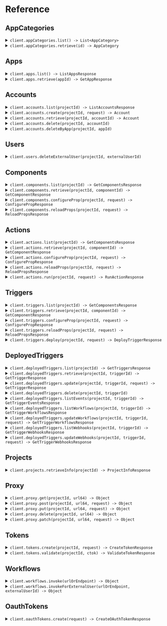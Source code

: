 # Reference
## AppCategories
<details><summary><code>client.appCategories.list() -> List&lt;AppCategory&gt;</code></summary>
<dl>
<dd>

#### 🔌 Usage

<dl>
<dd>

<dl>
<dd>

```java
client.appCategories().list();
```
</dd>
</dl>
</dd>
</dl>


</dd>
</dl>
</details>

<details><summary><code>client.appCategories.retrieve(id) -> AppCategory</code></summary>
<dl>
<dd>

#### 🔌 Usage

<dl>
<dd>

<dl>
<dd>

```java
client.appCategories().retrieve("id");
```
</dd>
</dl>
</dd>
</dl>

#### ⚙️ Parameters

<dl>
<dd>

<dl>
<dd>

**id:** `String` — The ID of the app category to retrieve
    
</dd>
</dl>
</dd>
</dl>


</dd>
</dl>
</details>

## Apps
<details><summary><code>client.apps.list() -> ListAppsResponse</code></summary>
<dl>
<dd>

#### 🔌 Usage

<dl>
<dd>

<dl>
<dd>

```java
client.apps().list(
    AppsListRequest
        .builder()
        .build()
);
```
</dd>
</dl>
</dd>
</dl>

#### ⚙️ Parameters

<dl>
<dd>

<dl>
<dd>

**after:** `Optional<String>` — The cursor to start from for pagination
    
</dd>
</dl>

<dl>
<dd>

**before:** `Optional<String>` — The cursor to end before for pagination
    
</dd>
</dl>

<dl>
<dd>

**limit:** `Optional<Integer>` — The maximum number of results to return
    
</dd>
</dl>

<dl>
<dd>

**q:** `Optional<String>` — A search query to filter the apps
    
</dd>
</dl>

<dl>
<dd>

**sortKey:** `Optional<AppsListRequestSortKey>` — The key to sort the apps by
    
</dd>
</dl>

<dl>
<dd>

**sortDirection:** `Optional<AppsListRequestSortDirection>` — The direction to sort the apps
    
</dd>
</dl>

<dl>
<dd>

**categoryIds:** `Optional<String>` — Only return apps in these categories
    
</dd>
</dl>
</dd>
</dl>


</dd>
</dl>
</details>

<details><summary><code>client.apps.retrieve(appId) -> GetAppResponse</code></summary>
<dl>
<dd>

#### 🔌 Usage

<dl>
<dd>

<dl>
<dd>

```java
client.apps().retrieve("app_id");
```
</dd>
</dl>
</dd>
</dl>

#### ⚙️ Parameters

<dl>
<dd>

<dl>
<dd>

**appId:** `String` — The name slug or ID of the app (e.g., 'slack', 'github')
    
</dd>
</dl>
</dd>
</dl>


</dd>
</dl>
</details>

## Accounts
<details><summary><code>client.accounts.list(projectId) -> ListAccountsResponse</code></summary>
<dl>
<dd>

#### 🔌 Usage

<dl>
<dd>

<dl>
<dd>

```java
client.accounts().list(
    "project_id",
    AccountsListRequest
        .builder()
        .build()
);
```
</dd>
</dl>
</dd>
</dl>

#### ⚙️ Parameters

<dl>
<dd>

<dl>
<dd>

**projectId:** `String` — The project ID, which starts with 'proj_'.
    
</dd>
</dl>

<dl>
<dd>

**appId:** `Optional<String>` — The app slug or ID to filter accounts by.
    
</dd>
</dl>

<dl>
<dd>

**externalUserId:** `Optional<String>` 
    
</dd>
</dl>

<dl>
<dd>

**oauthAppId:** `Optional<String>` — The OAuth app ID to filter by, if applicable
    
</dd>
</dl>

<dl>
<dd>

**after:** `Optional<String>` — The cursor to start from for pagination
    
</dd>
</dl>

<dl>
<dd>

**before:** `Optional<String>` — The cursor to end before for pagination
    
</dd>
</dl>

<dl>
<dd>

**limit:** `Optional<Integer>` — The maximum number of results to return
    
</dd>
</dl>

<dl>
<dd>

**includeCredentials:** `Optional<Boolean>` — Whether to retrieve the account's credentials or not
    
</dd>
</dl>
</dd>
</dl>


</dd>
</dl>
</details>

<details><summary><code>client.accounts.create(projectId, request) -> Account</code></summary>
<dl>
<dd>

#### 🔌 Usage

<dl>
<dd>

<dl>
<dd>

```java
client.accounts().create(
    "project_id",
    CreateAccountOpts
        .builder()
        .appSlug("app_slug")
        .cfmapJson("cfmap_json")
        .connectToken("connect_token")
        .build()
);
```
</dd>
</dl>
</dd>
</dl>

#### ⚙️ Parameters

<dl>
<dd>

<dl>
<dd>

**projectId:** `String` — The project ID, which starts with 'proj_'.
    
</dd>
</dl>

<dl>
<dd>

**appId:** `Optional<String>` — The app slug or ID to filter accounts by.
    
</dd>
</dl>

<dl>
<dd>

**externalUserId:** `Optional<String>` 
    
</dd>
</dl>

<dl>
<dd>

**oauthAppId:** `Optional<String>` — The OAuth app ID to filter by, if applicable
    
</dd>
</dl>

<dl>
<dd>

**appSlug:** `String` — The app slug for the account
    
</dd>
</dl>

<dl>
<dd>

**cfmapJson:** `String` — JSON string containing the custom fields mapping
    
</dd>
</dl>

<dl>
<dd>

**connectToken:** `String` — The connect token for authentication
    
</dd>
</dl>

<dl>
<dd>

**name:** `Optional<String>` — Optional name for the account
    
</dd>
</dl>
</dd>
</dl>


</dd>
</dl>
</details>

<details><summary><code>client.accounts.retrieve(projectId, accountId) -> Account</code></summary>
<dl>
<dd>

#### 🔌 Usage

<dl>
<dd>

<dl>
<dd>

```java
client.accounts().retrieve(
    "project_id",
    "account_id",
    AccountsRetrieveRequest
        .builder()
        .build()
);
```
</dd>
</dl>
</dd>
</dl>

#### ⚙️ Parameters

<dl>
<dd>

<dl>
<dd>

**projectId:** `String` — The project ID, which starts with 'proj_'.
    
</dd>
</dl>

<dl>
<dd>

**accountId:** `String` 
    
</dd>
</dl>

<dl>
<dd>

**includeCredentials:** `Optional<Boolean>` — Whether to retrieve the account's credentials or not
    
</dd>
</dl>
</dd>
</dl>


</dd>
</dl>
</details>

<details><summary><code>client.accounts.delete(projectId, accountId)</code></summary>
<dl>
<dd>

#### 🔌 Usage

<dl>
<dd>

<dl>
<dd>

```java
client.accounts().delete("project_id", "account_id");
```
</dd>
</dl>
</dd>
</dl>

#### ⚙️ Parameters

<dl>
<dd>

<dl>
<dd>

**projectId:** `String` — The project ID, which starts with 'proj_'.
    
</dd>
</dl>

<dl>
<dd>

**accountId:** `String` 
    
</dd>
</dl>
</dd>
</dl>


</dd>
</dl>
</details>

<details><summary><code>client.accounts.deleteByApp(projectId, appId)</code></summary>
<dl>
<dd>

#### 🔌 Usage

<dl>
<dd>

<dl>
<dd>

```java
client.accounts().deleteByApp("project_id", "app_id");
```
</dd>
</dl>
</dd>
</dl>

#### ⚙️ Parameters

<dl>
<dd>

<dl>
<dd>

**projectId:** `String` — The project ID, which starts with 'proj_'.
    
</dd>
</dl>

<dl>
<dd>

**appId:** `String` 
    
</dd>
</dl>
</dd>
</dl>


</dd>
</dl>
</details>

## Users
<details><summary><code>client.users.deleteExternalUser(projectId, externalUserId)</code></summary>
<dl>
<dd>

#### 🔌 Usage

<dl>
<dd>

<dl>
<dd>

```java
client.users().deleteExternalUser("project_id", "external_user_id");
```
</dd>
</dl>
</dd>
</dl>

#### ⚙️ Parameters

<dl>
<dd>

<dl>
<dd>

**projectId:** `String` — The project ID, which starts with 'proj_'.
    
</dd>
</dl>

<dl>
<dd>

**externalUserId:** `String` 
    
</dd>
</dl>
</dd>
</dl>


</dd>
</dl>
</details>

## Components
<details><summary><code>client.components.list(projectId) -> GetComponentsResponse</code></summary>
<dl>
<dd>

#### 🔌 Usage

<dl>
<dd>

<dl>
<dd>

```java
client.components().list(
    "project_id",
    ComponentsListRequest
        .builder()
        .build()
);
```
</dd>
</dl>
</dd>
</dl>

#### ⚙️ Parameters

<dl>
<dd>

<dl>
<dd>

**projectId:** `String` — The project ID, which starts with 'proj_'.
    
</dd>
</dl>

<dl>
<dd>

**after:** `Optional<String>` — The cursor to start from for pagination
    
</dd>
</dl>

<dl>
<dd>

**before:** `Optional<String>` — The cursor to end before for pagination
    
</dd>
</dl>

<dl>
<dd>

**limit:** `Optional<Integer>` — The maximum number of results to return
    
</dd>
</dl>

<dl>
<dd>

**q:** `Optional<String>` — A search query to filter the components
    
</dd>
</dl>

<dl>
<dd>

**app:** `Optional<String>` — The ID or name slug of the app to filter the components
    
</dd>
</dl>
</dd>
</dl>


</dd>
</dl>
</details>

<details><summary><code>client.components.retrieve(projectId, componentId) -> GetComponentResponse</code></summary>
<dl>
<dd>

#### 🔌 Usage

<dl>
<dd>

<dl>
<dd>

```java
client.components().retrieve("project_id", "component_id");
```
</dd>
</dl>
</dd>
</dl>

#### ⚙️ Parameters

<dl>
<dd>

<dl>
<dd>

**projectId:** `String` — The project ID, which starts with 'proj_'.
    
</dd>
</dl>

<dl>
<dd>

**componentId:** `String` — The key that uniquely identifies the component (e.g., 'slack-send-message')
    
</dd>
</dl>
</dd>
</dl>


</dd>
</dl>
</details>

<details><summary><code>client.components.configureProp(projectId, request) -> ConfigurePropResponse</code></summary>
<dl>
<dd>

#### 🔌 Usage

<dl>
<dd>

<dl>
<dd>

```java
client.components().configureProp(
    "project_id",
    ComponentsConfigurePropRequest
        .builder()
        .body(
            ConfigurePropOpts
                .builder()
                .id("id")
                .externalUserId("external_user_id")
                .propName("prop_name")
                .build()
        )
        .build()
);
```
</dd>
</dl>
</dd>
</dl>

#### ⚙️ Parameters

<dl>
<dd>

<dl>
<dd>

**projectId:** `String` — The project ID, which starts with 'proj_'.
    
</dd>
</dl>

<dl>
<dd>

**asyncHandle:** `Optional<String>` 
    
</dd>
</dl>

<dl>
<dd>

**request:** `ConfigurePropOpts` 
    
</dd>
</dl>
</dd>
</dl>


</dd>
</dl>
</details>

<details><summary><code>client.components.reloadProps(projectId, request) -> ReloadPropsResponse</code></summary>
<dl>
<dd>

#### 🔌 Usage

<dl>
<dd>

<dl>
<dd>

```java
client.components().reloadProps(
    "project_id",
    ComponentsReloadPropsRequest
        .builder()
        .body(
            ReloadPropsOpts
                .builder()
                .id("id")
                .externalUserId("external_user_id")
                .build()
        )
        .build()
);
```
</dd>
</dl>
</dd>
</dl>

#### ⚙️ Parameters

<dl>
<dd>

<dl>
<dd>

**projectId:** `String` — The project ID, which starts with 'proj_'.
    
</dd>
</dl>

<dl>
<dd>

**asyncHandle:** `Optional<String>` 
    
</dd>
</dl>

<dl>
<dd>

**request:** `ReloadPropsOpts` 
    
</dd>
</dl>
</dd>
</dl>


</dd>
</dl>
</details>

## Actions
<details><summary><code>client.actions.list(projectId) -> GetComponentsResponse</code></summary>
<dl>
<dd>

#### 🔌 Usage

<dl>
<dd>

<dl>
<dd>

```java
client.actions().list(
    "project_id",
    ActionsListRequest
        .builder()
        .build()
);
```
</dd>
</dl>
</dd>
</dl>

#### ⚙️ Parameters

<dl>
<dd>

<dl>
<dd>

**projectId:** `String` — The project ID, which starts with 'proj_'.
    
</dd>
</dl>

<dl>
<dd>

**after:** `Optional<String>` — The cursor to start from for pagination
    
</dd>
</dl>

<dl>
<dd>

**before:** `Optional<String>` — The cursor to end before for pagination
    
</dd>
</dl>

<dl>
<dd>

**limit:** `Optional<Integer>` — The maximum number of results to return
    
</dd>
</dl>

<dl>
<dd>

**q:** `Optional<String>` — A search query to filter the actions
    
</dd>
</dl>

<dl>
<dd>

**app:** `Optional<String>` — The ID or name slug of the app to filter the actions
    
</dd>
</dl>
</dd>
</dl>


</dd>
</dl>
</details>

<details><summary><code>client.actions.retrieve(projectId, componentId) -> GetComponentResponse</code></summary>
<dl>
<dd>

#### 🔌 Usage

<dl>
<dd>

<dl>
<dd>

```java
client.actions().retrieve("project_id", "component_id");
```
</dd>
</dl>
</dd>
</dl>

#### ⚙️ Parameters

<dl>
<dd>

<dl>
<dd>

**projectId:** `String` — The project ID, which starts with 'proj_'.
    
</dd>
</dl>

<dl>
<dd>

**componentId:** `String` — The key that uniquely identifies the component (e.g., 'slack-send-message')
    
</dd>
</dl>
</dd>
</dl>


</dd>
</dl>
</details>

<details><summary><code>client.actions.configureProp(projectId, request) -> ConfigurePropResponse</code></summary>
<dl>
<dd>

#### 🔌 Usage

<dl>
<dd>

<dl>
<dd>

```java
client.actions().configureProp(
    "project_id",
    ActionsConfigurePropRequest
        .builder()
        .body(
            ConfigurePropOpts
                .builder()
                .id("id")
                .externalUserId("external_user_id")
                .propName("prop_name")
                .build()
        )
        .build()
);
```
</dd>
</dl>
</dd>
</dl>

#### ⚙️ Parameters

<dl>
<dd>

<dl>
<dd>

**projectId:** `String` — The project ID, which starts with 'proj_'.
    
</dd>
</dl>

<dl>
<dd>

**asyncHandle:** `Optional<String>` 
    
</dd>
</dl>

<dl>
<dd>

**request:** `ConfigurePropOpts` 
    
</dd>
</dl>
</dd>
</dl>


</dd>
</dl>
</details>

<details><summary><code>client.actions.reloadProps(projectId, request) -> ReloadPropsResponse</code></summary>
<dl>
<dd>

#### 🔌 Usage

<dl>
<dd>

<dl>
<dd>

```java
client.actions().reloadProps(
    "project_id",
    ActionsReloadPropsRequest
        .builder()
        .body(
            ReloadPropsOpts
                .builder()
                .id("id")
                .externalUserId("external_user_id")
                .build()
        )
        .build()
);
```
</dd>
</dl>
</dd>
</dl>

#### ⚙️ Parameters

<dl>
<dd>

<dl>
<dd>

**projectId:** `String` — The project ID, which starts with 'proj_'.
    
</dd>
</dl>

<dl>
<dd>

**asyncHandle:** `Optional<String>` 
    
</dd>
</dl>

<dl>
<dd>

**request:** `ReloadPropsOpts` 
    
</dd>
</dl>
</dd>
</dl>


</dd>
</dl>
</details>

<details><summary><code>client.actions.run(projectId, request) -> RunActionResponse</code></summary>
<dl>
<dd>

#### 🔌 Usage

<dl>
<dd>

<dl>
<dd>

```java
client.actions().run(
    "project_id",
    RunActionOpts
        .builder()
        .id("id")
        .externalUserId("external_user_id")
        .build()
);
```
</dd>
</dl>
</dd>
</dl>

#### ⚙️ Parameters

<dl>
<dd>

<dl>
<dd>

**projectId:** `String` — The project ID, which starts with 'proj_'.
    
</dd>
</dl>

<dl>
<dd>

**asyncHandle:** `Optional<String>` 
    
</dd>
</dl>

<dl>
<dd>

**id:** `String` — The action component ID
    
</dd>
</dl>

<dl>
<dd>

**externalUserId:** `String` — The external user ID
    
</dd>
</dl>

<dl>
<dd>

**configuredProps:** `Optional<Map<String, Object>>` — The configured properties for the action
    
</dd>
</dl>

<dl>
<dd>

**dynamicPropsId:** `Optional<String>` — The ID for dynamic props
    
</dd>
</dl>
</dd>
</dl>


</dd>
</dl>
</details>

## Triggers
<details><summary><code>client.triggers.list(projectId) -> GetComponentsResponse</code></summary>
<dl>
<dd>

#### 🔌 Usage

<dl>
<dd>

<dl>
<dd>

```java
client.triggers().list(
    "project_id",
    TriggersListRequest
        .builder()
        .build()
);
```
</dd>
</dl>
</dd>
</dl>

#### ⚙️ Parameters

<dl>
<dd>

<dl>
<dd>

**projectId:** `String` — The project ID, which starts with 'proj_'.
    
</dd>
</dl>

<dl>
<dd>

**after:** `Optional<String>` — The cursor to start from for pagination
    
</dd>
</dl>

<dl>
<dd>

**before:** `Optional<String>` — The cursor to end before for pagination
    
</dd>
</dl>

<dl>
<dd>

**limit:** `Optional<Integer>` — The maximum number of results to return
    
</dd>
</dl>

<dl>
<dd>

**q:** `Optional<String>` — A search query to filter the triggers
    
</dd>
</dl>

<dl>
<dd>

**app:** `Optional<String>` — The ID or name slug of the app to filter the triggers
    
</dd>
</dl>
</dd>
</dl>


</dd>
</dl>
</details>

<details><summary><code>client.triggers.retrieve(projectId, componentId) -> GetComponentResponse</code></summary>
<dl>
<dd>

#### 🔌 Usage

<dl>
<dd>

<dl>
<dd>

```java
client.triggers().retrieve("project_id", "component_id");
```
</dd>
</dl>
</dd>
</dl>

#### ⚙️ Parameters

<dl>
<dd>

<dl>
<dd>

**projectId:** `String` — The project ID, which starts with 'proj_'.
    
</dd>
</dl>

<dl>
<dd>

**componentId:** `String` — The key that uniquely identifies the component (e.g., 'slack-send-message')
    
</dd>
</dl>
</dd>
</dl>


</dd>
</dl>
</details>

<details><summary><code>client.triggers.configureProp(projectId, request) -> ConfigurePropResponse</code></summary>
<dl>
<dd>

#### 🔌 Usage

<dl>
<dd>

<dl>
<dd>

```java
client.triggers().configureProp(
    "project_id",
    TriggersConfigurePropRequest
        .builder()
        .body(
            ConfigurePropOpts
                .builder()
                .id("id")
                .externalUserId("external_user_id")
                .propName("prop_name")
                .build()
        )
        .build()
);
```
</dd>
</dl>
</dd>
</dl>

#### ⚙️ Parameters

<dl>
<dd>

<dl>
<dd>

**projectId:** `String` — The project ID, which starts with 'proj_'.
    
</dd>
</dl>

<dl>
<dd>

**asyncHandle:** `Optional<String>` 
    
</dd>
</dl>

<dl>
<dd>

**request:** `ConfigurePropOpts` 
    
</dd>
</dl>
</dd>
</dl>


</dd>
</dl>
</details>

<details><summary><code>client.triggers.reloadProps(projectId, request) -> ReloadPropsResponse</code></summary>
<dl>
<dd>

#### 🔌 Usage

<dl>
<dd>

<dl>
<dd>

```java
client.triggers().reloadProps(
    "project_id",
    TriggersReloadPropsRequest
        .builder()
        .body(
            ReloadPropsOpts
                .builder()
                .id("id")
                .externalUserId("external_user_id")
                .build()
        )
        .build()
);
```
</dd>
</dl>
</dd>
</dl>

#### ⚙️ Parameters

<dl>
<dd>

<dl>
<dd>

**projectId:** `String` — The project ID, which starts with 'proj_'.
    
</dd>
</dl>

<dl>
<dd>

**asyncHandle:** `Optional<String>` 
    
</dd>
</dl>

<dl>
<dd>

**request:** `ReloadPropsOpts` 
    
</dd>
</dl>
</dd>
</dl>


</dd>
</dl>
</details>

<details><summary><code>client.triggers.deploy(projectId, request) -> DeployTriggerResponse</code></summary>
<dl>
<dd>

#### 🔌 Usage

<dl>
<dd>

<dl>
<dd>

```java
client.triggers().deploy(
    "project_id",
    DeployTriggerOpts
        .builder()
        .id("id")
        .externalUserId("external_user_id")
        .build()
);
```
</dd>
</dl>
</dd>
</dl>

#### ⚙️ Parameters

<dl>
<dd>

<dl>
<dd>

**projectId:** `String` — The project ID, which starts with 'proj_'.
    
</dd>
</dl>

<dl>
<dd>

**id:** `String` — The trigger component ID
    
</dd>
</dl>

<dl>
<dd>

**externalUserId:** `String` — The external user ID
    
</dd>
</dl>

<dl>
<dd>

**configuredProps:** `Optional<Map<String, Object>>` — The configured properties for the trigger
    
</dd>
</dl>

<dl>
<dd>

**dynamicPropsId:** `Optional<String>` — The ID for dynamic props
    
</dd>
</dl>

<dl>
<dd>

**webhookUrl:** `Optional<String>` — Optional webhook URL to receive trigger events
    
</dd>
</dl>
</dd>
</dl>


</dd>
</dl>
</details>

## DeployedTriggers
<details><summary><code>client.deployedTriggers.list(projectId) -> GetTriggersResponse</code></summary>
<dl>
<dd>

#### 🔌 Usage

<dl>
<dd>

<dl>
<dd>

```java
client.deployedTriggers().list(
    "project_id",
    DeployedTriggersListRequest
        .builder()
        .externalUserId("external_user_id")
        .build()
);
```
</dd>
</dl>
</dd>
</dl>

#### ⚙️ Parameters

<dl>
<dd>

<dl>
<dd>

**projectId:** `String` — The project ID, which starts with 'proj_'.
    
</dd>
</dl>

<dl>
<dd>

**after:** `Optional<String>` — The cursor to start from for pagination
    
</dd>
</dl>

<dl>
<dd>

**before:** `Optional<String>` — The cursor to end before for pagination
    
</dd>
</dl>

<dl>
<dd>

**limit:** `Optional<Integer>` — The maximum number of results to return
    
</dd>
</dl>

<dl>
<dd>

**externalUserId:** `String` — Your end user ID, for whom you deployed the trigger
    
</dd>
</dl>
</dd>
</dl>


</dd>
</dl>
</details>

<details><summary><code>client.deployedTriggers.retrieve(projectId, triggerId) -> GetTriggerResponse</code></summary>
<dl>
<dd>

#### 🔌 Usage

<dl>
<dd>

<dl>
<dd>

```java
client.deployedTriggers().retrieve(
    "project_id",
    "trigger_id",
    DeployedTriggersRetrieveRequest
        .builder()
        .externalUserId("external_user_id")
        .build()
);
```
</dd>
</dl>
</dd>
</dl>

#### ⚙️ Parameters

<dl>
<dd>

<dl>
<dd>

**projectId:** `String` — The project ID, which starts with 'proj_'.
    
</dd>
</dl>

<dl>
<dd>

**triggerId:** `String` 
    
</dd>
</dl>

<dl>
<dd>

**externalUserId:** `String` — Your end user ID, for whom you deployed the trigger
    
</dd>
</dl>
</dd>
</dl>


</dd>
</dl>
</details>

<details><summary><code>client.deployedTriggers.update(projectId, triggerId, request) -> GetTriggerResponse</code></summary>
<dl>
<dd>

#### 🔌 Usage

<dl>
<dd>

<dl>
<dd>

```java
client.deployedTriggers().update(
    "project_id",
    "trigger_id",
    UpdateTriggerOpts
        .builder()
        .externalUserId("external_user_id")
        .build()
);
```
</dd>
</dl>
</dd>
</dl>

#### ⚙️ Parameters

<dl>
<dd>

<dl>
<dd>

**projectId:** `String` — The project ID, which starts with 'proj_'.
    
</dd>
</dl>

<dl>
<dd>

**triggerId:** `String` 
    
</dd>
</dl>

<dl>
<dd>

**externalUserId:** `String` — The external user ID who owns the trigger
    
</dd>
</dl>

<dl>
<dd>

**active:** `Optional<Boolean>` — Whether the trigger should be active
    
</dd>
</dl>

<dl>
<dd>

**configuredProps:** `Optional<Map<String, Object>>` — The configured properties for the trigger
    
</dd>
</dl>

<dl>
<dd>

**name:** `Optional<String>` — The name of the trigger
    
</dd>
</dl>
</dd>
</dl>


</dd>
</dl>
</details>

<details><summary><code>client.deployedTriggers.delete(projectId, triggerId)</code></summary>
<dl>
<dd>

#### 🔌 Usage

<dl>
<dd>

<dl>
<dd>

```java
client.deployedTriggers().delete(
    "project_id",
    "trigger_id",
    DeployedTriggersDeleteRequest
        .builder()
        .externalUserId("external_user_id")
        .build()
);
```
</dd>
</dl>
</dd>
</dl>

#### ⚙️ Parameters

<dl>
<dd>

<dl>
<dd>

**projectId:** `String` — The project ID, which starts with 'proj_'.
    
</dd>
</dl>

<dl>
<dd>

**triggerId:** `String` 
    
</dd>
</dl>

<dl>
<dd>

**externalUserId:** `String` — The external user ID who owns the trigger
    
</dd>
</dl>

<dl>
<dd>

**ignoreHookErrors:** `Optional<Boolean>` — Whether to ignore errors during deactivation hook
    
</dd>
</dl>
</dd>
</dl>


</dd>
</dl>
</details>

<details><summary><code>client.deployedTriggers.listEvents(projectId, triggerId) -> GetTriggerEventsResponse</code></summary>
<dl>
<dd>

#### 🔌 Usage

<dl>
<dd>

<dl>
<dd>

```java
client.deployedTriggers().listEvents(
    "project_id",
    "trigger_id",
    DeployedTriggersListEventsRequest
        .builder()
        .externalUserId("external_user_id")
        .build()
);
```
</dd>
</dl>
</dd>
</dl>

#### ⚙️ Parameters

<dl>
<dd>

<dl>
<dd>

**projectId:** `String` — The project ID, which starts with 'proj_'.
    
</dd>
</dl>

<dl>
<dd>

**triggerId:** `String` 
    
</dd>
</dl>

<dl>
<dd>

**externalUserId:** `String` — Your end user ID, for whom you deployed the trigger
    
</dd>
</dl>

<dl>
<dd>

**n:** `Optional<Integer>` — The number of events to retrieve (defaults to 20 if not provided)
    
</dd>
</dl>
</dd>
</dl>


</dd>
</dl>
</details>

<details><summary><code>client.deployedTriggers.listWorkflows(projectId, triggerId) -> GetTriggerWorkflowsResponse</code></summary>
<dl>
<dd>

#### 🔌 Usage

<dl>
<dd>

<dl>
<dd>

```java
client.deployedTriggers().listWorkflows(
    "project_id",
    "trigger_id",
    DeployedTriggersListWorkflowsRequest
        .builder()
        .externalUserId("external_user_id")
        .build()
);
```
</dd>
</dl>
</dd>
</dl>

#### ⚙️ Parameters

<dl>
<dd>

<dl>
<dd>

**projectId:** `String` — The project ID, which starts with 'proj_'.
    
</dd>
</dl>

<dl>
<dd>

**triggerId:** `String` 
    
</dd>
</dl>

<dl>
<dd>

**externalUserId:** `String` — The external user ID who owns the trigger
    
</dd>
</dl>
</dd>
</dl>


</dd>
</dl>
</details>

<details><summary><code>client.deployedTriggers.updateWorkflows(projectId, triggerId, request) -> GetTriggerWorkflowsResponse</code></summary>
<dl>
<dd>

#### 🔌 Usage

<dl>
<dd>

<dl>
<dd>

```java
client.deployedTriggers().updateWorkflows(
    "project_id",
    "trigger_id",
    UpdateTriggerWorkflowsOpts
        .builder()
        .externalUserId("external_user_id")
        .workflowIds(
            new ArrayList<String>(
                Arrays.asList("workflow_ids")
            )
        )
        .build()
);
```
</dd>
</dl>
</dd>
</dl>

#### ⚙️ Parameters

<dl>
<dd>

<dl>
<dd>

**projectId:** `String` — The project ID, which starts with 'proj_'.
    
</dd>
</dl>

<dl>
<dd>

**triggerId:** `String` 
    
</dd>
</dl>

<dl>
<dd>

**externalUserId:** `String` — The external user ID who owns the trigger
    
</dd>
</dl>

<dl>
<dd>

**workflowIds:** `List<String>` — Array of workflow IDs to set
    
</dd>
</dl>
</dd>
</dl>


</dd>
</dl>
</details>

<details><summary><code>client.deployedTriggers.listWebhooks(projectId, triggerId) -> GetTriggerWebhooksResponse</code></summary>
<dl>
<dd>

#### 🔌 Usage

<dl>
<dd>

<dl>
<dd>

```java
client.deployedTriggers().listWebhooks(
    "project_id",
    "trigger_id",
    DeployedTriggersListWebhooksRequest
        .builder()
        .externalUserId("external_user_id")
        .build()
);
```
</dd>
</dl>
</dd>
</dl>

#### ⚙️ Parameters

<dl>
<dd>

<dl>
<dd>

**projectId:** `String` — The project ID, which starts with 'proj_'.
    
</dd>
</dl>

<dl>
<dd>

**triggerId:** `String` 
    
</dd>
</dl>

<dl>
<dd>

**externalUserId:** `String` — The external user ID who owns the trigger
    
</dd>
</dl>
</dd>
</dl>


</dd>
</dl>
</details>

<details><summary><code>client.deployedTriggers.updateWebhooks(projectId, triggerId, request) -> GetTriggerWebhooksResponse</code></summary>
<dl>
<dd>

#### 🔌 Usage

<dl>
<dd>

<dl>
<dd>

```java
client.deployedTriggers().updateWebhooks(
    "project_id",
    "trigger_id",
    UpdateTriggerWebhooksOpts
        .builder()
        .externalUserId("external_user_id")
        .webhookUrls(
            new ArrayList<String>(
                Arrays.asList("webhook_urls")
            )
        )
        .build()
);
```
</dd>
</dl>
</dd>
</dl>

#### ⚙️ Parameters

<dl>
<dd>

<dl>
<dd>

**projectId:** `String` — The project ID, which starts with 'proj_'.
    
</dd>
</dl>

<dl>
<dd>

**triggerId:** `String` 
    
</dd>
</dl>

<dl>
<dd>

**externalUserId:** `String` — The external user ID who owns the trigger
    
</dd>
</dl>

<dl>
<dd>

**webhookUrls:** `List<String>` — Array of webhook URLs to set
    
</dd>
</dl>
</dd>
</dl>


</dd>
</dl>
</details>

## Projects
<details><summary><code>client.projects.retrieveInfo(projectId) -> ProjectInfoResponse</code></summary>
<dl>
<dd>

#### 🔌 Usage

<dl>
<dd>

<dl>
<dd>

```java
client.projects().retrieveInfo("project_id");
```
</dd>
</dl>
</dd>
</dl>

#### ⚙️ Parameters

<dl>
<dd>

<dl>
<dd>

**projectId:** `String` — The project ID, which starts with 'proj_'.
    
</dd>
</dl>
</dd>
</dl>


</dd>
</dl>
</details>

## Proxy
<details><summary><code>client.proxy.get(projectId, url64) -> Object</code></summary>
<dl>
<dd>

#### 🔌 Usage

<dl>
<dd>

<dl>
<dd>

```java
client.proxy().get(
    "project_id",
    "url_64",
    ProxyGetRequest
        .builder()
        .externalUserId("external_user_id")
        .accountId("account_id")
        .build()
);
```
</dd>
</dl>
</dd>
</dl>

#### ⚙️ Parameters

<dl>
<dd>

<dl>
<dd>

**projectId:** `String` — The project ID, which starts with 'proj_'.
    
</dd>
</dl>

<dl>
<dd>

**url64:** `String` — Base64-encoded target URL
    
</dd>
</dl>

<dl>
<dd>

**externalUserId:** `String` — The external user ID for the proxy request
    
</dd>
</dl>

<dl>
<dd>

**accountId:** `String` — The account ID to use for authentication
    
</dd>
</dl>
</dd>
</dl>


</dd>
</dl>
</details>

<details><summary><code>client.proxy.post(projectId, url64, request) -> Object</code></summary>
<dl>
<dd>

#### 🔌 Usage

<dl>
<dd>

<dl>
<dd>

```java
client.proxy().post(
    "project_id",
    "url_64",
    ProxyPostRequest
        .builder()
        .externalUserId("external_user_id")
        .accountId("account_id")
        .body(
            new HashMap<String, Object>() {{
                put("key", "value");
            }}
        )
        .build()
);
```
</dd>
</dl>
</dd>
</dl>

#### ⚙️ Parameters

<dl>
<dd>

<dl>
<dd>

**projectId:** `String` — The project ID, which starts with 'proj_'.
    
</dd>
</dl>

<dl>
<dd>

**url64:** `String` — Base64-encoded target URL
    
</dd>
</dl>

<dl>
<dd>

**externalUserId:** `String` — The external user ID for the proxy request
    
</dd>
</dl>

<dl>
<dd>

**accountId:** `String` — The account ID to use for authentication
    
</dd>
</dl>

<dl>
<dd>

**request:** `Map<String, Object>` — Request body to forward to the target API
    
</dd>
</dl>
</dd>
</dl>


</dd>
</dl>
</details>

<details><summary><code>client.proxy.put(projectId, url64, request) -> Object</code></summary>
<dl>
<dd>

#### 🔌 Usage

<dl>
<dd>

<dl>
<dd>

```java
client.proxy().put(
    "project_id",
    "url_64",
    ProxyPutRequest
        .builder()
        .externalUserId("external_user_id")
        .accountId("account_id")
        .body(
            new HashMap<String, Object>() {{
                put("key", "value");
            }}
        )
        .build()
);
```
</dd>
</dl>
</dd>
</dl>

#### ⚙️ Parameters

<dl>
<dd>

<dl>
<dd>

**projectId:** `String` — The project ID, which starts with 'proj_'.
    
</dd>
</dl>

<dl>
<dd>

**url64:** `String` — Base64-encoded target URL
    
</dd>
</dl>

<dl>
<dd>

**externalUserId:** `String` — The external user ID for the proxy request
    
</dd>
</dl>

<dl>
<dd>

**accountId:** `String` — The account ID to use for authentication
    
</dd>
</dl>

<dl>
<dd>

**request:** `Map<String, Object>` — Request body to forward to the target API
    
</dd>
</dl>
</dd>
</dl>


</dd>
</dl>
</details>

<details><summary><code>client.proxy.delete(projectId, url64) -> Object</code></summary>
<dl>
<dd>

#### 🔌 Usage

<dl>
<dd>

<dl>
<dd>

```java
client.proxy().delete(
    "project_id",
    "url_64",
    ProxyDeleteRequest
        .builder()
        .externalUserId("external_user_id")
        .accountId("account_id")
        .build()
);
```
</dd>
</dl>
</dd>
</dl>

#### ⚙️ Parameters

<dl>
<dd>

<dl>
<dd>

**projectId:** `String` — The project ID, which starts with 'proj_'.
    
</dd>
</dl>

<dl>
<dd>

**url64:** `String` — Base64-encoded target URL
    
</dd>
</dl>

<dl>
<dd>

**externalUserId:** `String` — The external user ID for the proxy request
    
</dd>
</dl>

<dl>
<dd>

**accountId:** `String` — The account ID to use for authentication
    
</dd>
</dl>
</dd>
</dl>


</dd>
</dl>
</details>

<details><summary><code>client.proxy.patch(projectId, url64, request) -> Object</code></summary>
<dl>
<dd>

#### 🔌 Usage

<dl>
<dd>

<dl>
<dd>

```java
client.proxy().patch(
    "project_id",
    "url_64",
    ProxyPatchRequest
        .builder()
        .externalUserId("external_user_id")
        .accountId("account_id")
        .body(
            new HashMap<String, Object>() {{
                put("key", "value");
            }}
        )
        .build()
);
```
</dd>
</dl>
</dd>
</dl>

#### ⚙️ Parameters

<dl>
<dd>

<dl>
<dd>

**projectId:** `String` — The project ID, which starts with 'proj_'.
    
</dd>
</dl>

<dl>
<dd>

**url64:** `String` — Base64-encoded target URL
    
</dd>
</dl>

<dl>
<dd>

**externalUserId:** `String` — The external user ID for the proxy request
    
</dd>
</dl>

<dl>
<dd>

**accountId:** `String` — The account ID to use for authentication
    
</dd>
</dl>

<dl>
<dd>

**request:** `Map<String, Object>` — Request body to forward to the target API
    
</dd>
</dl>
</dd>
</dl>


</dd>
</dl>
</details>

## Tokens
<details><summary><code>client.tokens.create(projectId, request) -> CreateTokenResponse</code></summary>
<dl>
<dd>

#### 🔌 Usage

<dl>
<dd>

<dl>
<dd>

```java
client.tokens().create(
    "project_id",
    CreateTokenOpts
        .builder()
        .externalUserId("external_user_id")
        .build()
);
```
</dd>
</dl>
</dd>
</dl>

#### ⚙️ Parameters

<dl>
<dd>

<dl>
<dd>

**projectId:** `String` — The project ID, which starts with 'proj_'.
    
</dd>
</dl>

<dl>
<dd>

**allowedOrigins:** `Optional<List<String>>` — List of allowed origins for CORS
    
</dd>
</dl>

<dl>
<dd>

**errorRedirectUri:** `Optional<String>` — URI to redirect to on error
    
</dd>
</dl>

<dl>
<dd>

**externalUserId:** `String` — Your end user ID, for whom you're creating the token
    
</dd>
</dl>

<dl>
<dd>

**successRedirectUri:** `Optional<String>` — URI to redirect to on success
    
</dd>
</dl>

<dl>
<dd>

**webhookUri:** `Optional<String>` — Webhook URI for notifications
    
</dd>
</dl>
</dd>
</dl>


</dd>
</dl>
</details>

<details><summary><code>client.tokens.validate(projectId, ctok) -> ValidateTokenResponse</code></summary>
<dl>
<dd>

#### 🔌 Usage

<dl>
<dd>

<dl>
<dd>

```java
client.tokens().validate(
    "project_id",
    "ctok",
    TokensValidateRequest
        .builder()
        .build()
);
```
</dd>
</dl>
</dd>
</dl>

#### ⚙️ Parameters

<dl>
<dd>

<dl>
<dd>

**projectId:** `String` — The project ID, which starts with 'proj_'.
    
</dd>
</dl>

<dl>
<dd>

**ctok:** `String` 
    
</dd>
</dl>

<dl>
<dd>

**params:** `Optional<ValidateTokenParams>` 
    
</dd>
</dl>
</dd>
</dl>


</dd>
</dl>
</details>

## Workflows
<details><summary><code>client.workflows.invoke(urlOrEndpoint) -> Object</code></summary>
<dl>
<dd>

#### 🔌 Usage

<dl>
<dd>

<dl>
<dd>

```java
// Simple workflow invocation (uses OAuth authentication by default)
client.workflows().invoke("eo3xxxx");

// Advanced workflow invocation with all options
client.workflows().invoke(
    InvokeWorkflowOpts
        .builder()
        .urlOrEndpoint("https://eo3xxxx.m.pipedream.net")
        .body(
            new HashMap<String, Object>() {{
                put("name", "John Doe");
                put("email", "john@example.com");
            }}
        )
        .headers(
            new HashMap<String, String>() {{
                put("Content-Type", "application/json");
                put("Authorization", "Bearer your-token"); // For STATIC_BEARER auth
            }}
        )
        .method("POST")
        .authType(HTTPAuthType.STATIC_BEARER)
        .build()
);
```
</dd>
</dl>
</dd>
</dl>

#### ⚙️ Parameters

<dl>
<dd>

<dl>
<dd>

**urlOrEndpoint:** `String` — Either a workflow endpoint ID (e.g., 'eo3xxxx') or a full workflow URL
    
</dd>
</dl>

<dl>
<dd>

**body:** `Optional<Object>` — Request body to send to the workflow (will be JSON serialized)
    
</dd>
</dl>

<dl>
<dd>

**headers:** `Optional<Map<String, String>>` — Additional headers to include in the request
    
</dd>
</dl>

<dl>
<dd>

**method:** `Optional<String>` — HTTP method to use (defaults to 'POST')
    
</dd>
</dl>

<dl>
<dd>

**authType:** `Optional<HTTPAuthType>` — Authentication type: OAUTH (default), STATIC_BEARER, or NONE
    
</dd>
</dl>
</dd>
</dl>


</dd>
</dl>
</details>

<details><summary><code>client.workflows.invokeForExternalUser(urlOrEndpoint, externalUserId) -> Object</code></summary>
<dl>
<dd>

#### 🔌 Usage

<dl>
<dd>

<dl>
<dd>

```java
// Simple external user invocation (uses OAuth authentication by default)
client.workflows().invokeForExternalUser("eo3xxxx", "user123");

// Advanced external user invocation with all options
client.workflows().invokeForExternalUser(
    InvokeWorkflowForExternalUserOpts
        .builder()
        .url("https://eo3xxxx.m.pipedream.net")
        .externalUserId("user123")
        .body(
            new HashMap<String, Object>() {{
                put("action", "process_data");
                put("data", Arrays.asList("item1", "item2"));
            }}
        )
        .headers(
            new HashMap<String, String>() {{
                put("X-Custom-Header", "value");
            }}
        )
        .method("POST")
        .authType(HTTPAuthType.OAUTH)
        .build()
);
```
</dd>
</dl>
</dd>
</dl>

#### ⚙️ Parameters

<dl>
<dd>

<dl>
<dd>

**url:** `String` — The full workflow URL to invoke
    
</dd>
</dl>

<dl>
<dd>

**externalUserId:** `String` — The external user ID for Pipedream Connect authentication
    
</dd>
</dl>

<dl>
<dd>

**body:** `Optional<Object>` — Request body to send to the workflow (will be JSON serialized)
    
</dd>
</dl>

<dl>
<dd>

**headers:** `Optional<Map<String, String>>` — Additional headers to include in the request
    
</dd>
</dl>

<dl>
<dd>

**method:** `Optional<String>` — HTTP method to use (defaults to 'POST')
    
</dd>
</dl>

<dl>
<dd>

**authType:** `Optional<HTTPAuthType>` — Authentication type: OAUTH (default), STATIC_BEARER, or NONE
    
</dd>
</dl>
</dd>
</dl>


</dd>
</dl>
</details>

## OauthTokens
<details><summary><code>client.oauthTokens.create(request) -> CreateOAuthTokenResponse</code></summary>
<dl>
<dd>

#### 🔌 Usage

<dl>
<dd>

<dl>
<dd>

```java
client.oauthTokens().create(
    CreateOAuthTokenOpts
        .builder()
        .grantType("client_credentials")
        .clientId("client_id")
        .clientSecret("client_secret")
        .build()
);
```
</dd>
</dl>
</dd>
</dl>

#### ⚙️ Parameters

<dl>
<dd>

<dl>
<dd>

**grantType:** `String` 
    
</dd>
</dl>

<dl>
<dd>

**clientId:** `String` 
    
</dd>
</dl>

<dl>
<dd>

**clientSecret:** `String` 
    
</dd>
</dl>
</dd>
</dl>


</dd>
</dl>
</details>
